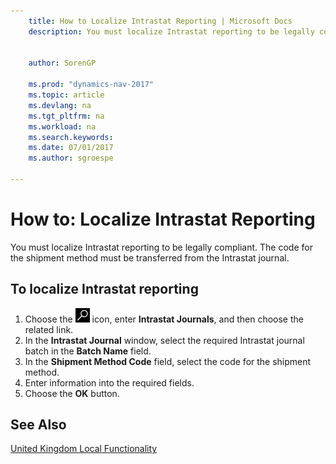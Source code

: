```yaml
---
    title: How to Localize Intrastat Reporting | Microsoft Docs
    description: You must localize Intrastat reporting to be legally compliant. The code for the shipment method must be transferred from the Intrastat journal.
    
     
    author: SorenGP

    ms.prod: "dynamics-nav-2017"
    ms.topic: article
    ms.devlang: na
    ms.tgt_pltfrm: na
    ms.workload: na
    ms.search.keywords:
    ms.date: 07/01/2017
    ms.author: sgroespe

---
```

# How to: Localize Intrastat Reporting
You must localize Intrastat reporting to be legally compliant. The code for the shipment method must be transferred from the Intrastat journal.  

## To localize Intrastat reporting  

1.  Choose the ![Search for Page or Report](../../media/ui-search/search_small.png "Search for Page or Report icon") icon, enter **Intrastat Journals**, and then choose the related link.  
2.  In the **Intrastat Journal** window, select the required Intrastat journal batch in the **Batch Name** field.  
3.  In the **Shipment Method Code** field, select the code for the shipment method.  
4.  Enter information into the required fields.  
5.  Choose the **OK** button.  

## See Also  
 [United Kingdom Local Functionality](united-kingdom-local-functionality.md)   
